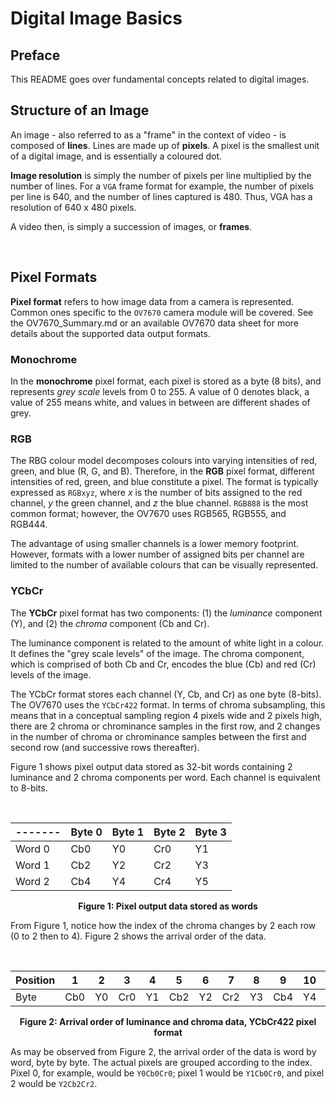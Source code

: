 # Digital Image Basics

## Preface
This README goes over fundamental concepts related to digital images. 

## Structure of an Image 

An image - also referred to as a "frame" in the context of video - is composed of __lines__. Lines are made up of __pixels__. A pixel is the smallest unit of a digital image, and is essentially a coloured dot. 

__Image resolution__ is simply the number of pixels per line multiplied by the number of lines. For a `VGA` frame format for example, the number of pixels per line is 640, and the number of lines captured is 480. Thus, VGA has a resolution of 640 x 480 pixels.

A video then, is simply a succession of images, or __frames__.

<br />

## Pixel Formats 

__Pixel format__ refers to how image data from a camera is represented. Common ones specific to the `OV7670` camera module will be covered. See the OV7670_Summary.md or an available OV7670 data sheet for more details about the supported data output formats.

### Monochrome

In the __monochrome__ pixel format, each pixel is stored as a byte (8 bits), and represents _grey scale_ levels from 0 to 255. A value of 0 denotes black, a value of 255 means white, and values in between are different shades of grey. 

### RGB

The RBG colour model decomposes colours into varying intensities of red, green, and blue (R, G, and B). Therefore, in the __RGB__ pixel format, different intensities of red, green, and blue constitute a pixel. The format is typically expressed as `RGBxyz`, where _x_ is the number of bits assigned to the red channel, _y_ the green channel, and _z_ the blue channel. `RGB888` is the most common format; however, the OV7670 uses RGB565, RGB555, and RGB444.

The advantage of using smaller channels is a lower memory footprint. However, formats with a lower number of assigned bits per channel are limited to the number of available colours that can be visually represented.

### YCbCr

The __YCbCr__ pixel format has two components: (1) the _luminance_ component (Y), and (2) the _chroma_ component (Cb and Cr). 

The luminance component is related to the amount of white light in a colour. It defines the "grey scale levels" of the image. The chroma component, which is comprised of both Cb and Cr, encodes the blue (Cb) and red (Cr) levels of the image. 

The YCbCr format stores each channel (Y, Cb, and Cr) as one byte (8-bits). The OV7670 uses the `YCbCr422` format. In terms of chroma subsampling, this means that in a conceptual sampling region 4 pixels wide and 2 pixels high, there are 2 chroma or chrominance samples in the first row, and 2 changes in the number of chroma or chrominance samples between the first and second row (and successive rows thereafter).

Figure 1 shows pixel output data stored as 32-bit words containing 2 luminance and 2 chroma components per word. Each channel is equivalent to 8-bits.

<br />

|------- | Byte 0 | Byte 1 | Byte 2 | Byte 3 |
|--------|--------|--------|--------|--------|
| Word 0 | Cb0    |   Y0   | Cr0    |  Y1    |
| Word 1 | Cb2    |   Y2   | Cr2    |  Y3    |
| Word 2 | Cb4    |   Y4   | Cr4    |  Y5    |

<p align="center"><b>Figure 1: Pixel output data stored as words</b></p>

From Figure 1, notice how the index of the chroma changes by 2 each row (0 to 2 then to 4). Figure 2 shows the arrival order of the data.

<br />

| Position | 1   | 2   | 3   | 4   | 5   | 6   | 7   | 8  |  9  | 10  | 11  | 12  |
|----------|-----|-----|-----|-----|-----|-----|-----|----|-----|-----|-----|-----|
| Byte     | Cb0 | Y0  | Cr0 | Y1  | Cb2 | Y2  | Cr2 | Y3 | Cb4 | Y4  | Cr4 | Y5  |

<p align="center"><b>Figure 2: Arrival order of luminance and chroma data, YCbCr422 pixel format</b></p>


As may be observed from Figure 2, the arrival order of the data is word by word, byte by byte. The actual pixels are grouped according to the index. Pixel 0, for example, would be `Y0Cb0Cr0`; pixel 1 would be `Y1Cb0Cr0`, and pixel 2 would be `Y2Cb2Cr2`.
